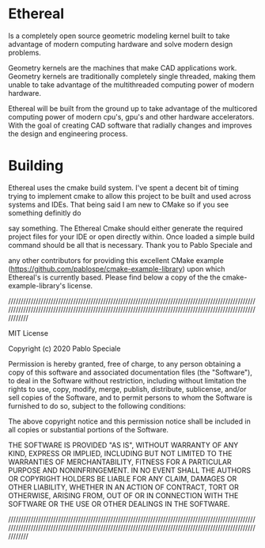 # Ethereal
Is a completely open source geometric modeling kernel built to take advantage of modern computing hardware and solve modern design problems.

Geometry kernels are the machines that make CAD applications work. Geometry kernels are traditionally completely single threaded, making them unable to take advantage of the multithreaded computing power of modern hardware. 

Ethereal will be built from the ground up to take advantage of the multicored computing power of modern cpu's, gpu's and other hardware accelerators. With the goal of creating CAD software that radially changes and improves the design and engineering process. 


# Building

Ethereal uses the cmake build system. I've spent a decent bit of timing trying to implement cmake to allow this project to be built and used across systems and IDEs. That being said I am new to CMake so if you see something definitly do 

say something. The Ethereal Cmake should either generate the required project files for your IDE or open directly within. Once loaded a simple build command should be all that is necessary. Thank you to Pablo Speciale and

any other contributors for providing this excellent CMake example (https://github.com/pablospe/cmake-example-library) upon which Ethereal's is currently based. Please find below a copy of the the cmake-example-library's license. 

//////////////////////////////////////////////////////////////////////////////////////////////////////////////////////////////////////////////////////////////////////////////////////////////////////////////

MIT License

Copyright (c) 2020 Pablo Speciale

Permission is hereby granted, free of charge, to any person obtaining a copy
of this software and associated documentation files (the "Software"), to deal
in the Software without restriction, including without limitation the rights
to use, copy, modify, merge, publish, distribute, sublicense, and/or sell
copies of the Software, and to permit persons to whom the Software is
furnished to do so, subject to the following conditions:

The above copyright notice and this permission notice shall be included in all
copies or substantial portions of the Software.

THE SOFTWARE IS PROVIDED "AS IS", WITHOUT WARRANTY OF ANY KIND, EXPRESS OR
IMPLIED, INCLUDING BUT NOT LIMITED TO THE WARRANTIES OF MERCHANTABILITY,
FITNESS FOR A PARTICULAR PURPOSE AND NONINFRINGEMENT. IN NO EVENT SHALL THE
AUTHORS OR COPYRIGHT HOLDERS BE LIABLE FOR ANY CLAIM, DAMAGES OR OTHER
LIABILITY, WHETHER IN AN ACTION OF CONTRACT, TORT OR OTHERWISE, ARISING FROM,
OUT OF OR IN CONNECTION WITH THE SOFTWARE OR THE USE OR OTHER DEALINGS IN THE
SOFTWARE.

//////////////////////////////////////////////////////////////////////////////////////////////////////////////////////////////////////////////////////////////////////////////////////////////////////////////